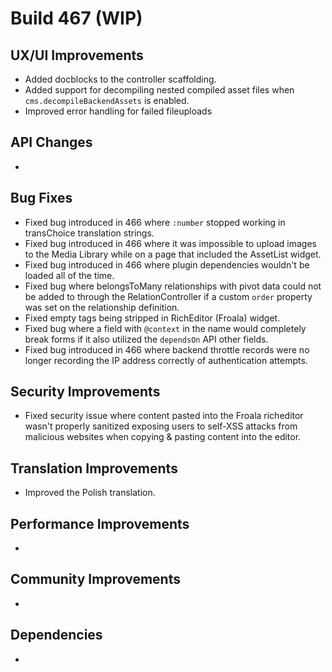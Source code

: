 # Build 467 (WIP)

## UX/UI Improvements
- Added docblocks to the controller scaffolding.
- Added support for decompiling nested compiled asset files when `cms.decompileBackendAssets` is enabled.
- Improved error handling for failed fileuploads

## API Changes
-

## Bug Fixes
- Fixed bug introduced in 466 where `:number` stopped working in transChoice translation strings.
- Fixed bug introduced in 466 where it was impossible to upload images to the Media Library while on a page that included the AssetList widget.
- Fixed bug introduced in 466 where plugin dependencies wouldn't be loaded all of the time.
- Fixed bug where belongsToMany relationships with pivot data could not be added to through the RelationController if a custom `order` property was set on the relationship definition.
- Fixed empty tags being stripped in RichEditor (Froala) widget.
- Fixed bug where a field with `@context` in the name would completely break forms if it also utilized the `dependsOn` API other fields.
- Fixed bug introduced in 466 where backend throttle records were no longer recording the IP address correctly of authentication attempts.

## Security Improvements
- Fixed security issue where content pasted into the Froala richeditor wasn't properly sanitized exposing users to self-XSS attacks from malicious websites when copying & pasting content into the editor.

## Translation Improvements
- Improved the Polish translation.

## Performance Improvements
-

## Community Improvements
-

## Dependencies
-
